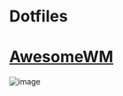 # Dotfiles

# [AwesomeWM](https://github.com/d-solis/dotfiles/tree/Awesome)

![image](https://user-images.githubusercontent.com/43517199/210460544-1595002e-1e8c-42f0-bb2c-1546000f6150.png)
